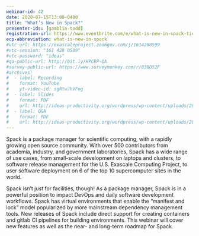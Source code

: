 ```yaml
---
webinar-id: 42
date: 2020-07-15T13:00-0400
title: "What’s New in Spack?"
presenter-ids: [gamblin-todd]
registration-url: https://www.eventbrite.com/e/what-is-new-in-spack-tickets-108772748218
ecp-abbreviation: what-is-new-in-spack
#vtc-url: https://exascaleproject.zoomgov.com/j/1614280599
#vtc-session: "161 428 0599"
#vtc-password: "ideas"
#qa-public-url: http://bit.ly/HPCBP-QA
#survey-public-url: https://www.surveymonkey.com/r/838D52F
#archives:
#  - label: Recording
#    format: YouTube
#    yt-video-id: sgRtwJhVFog
#  - label: Slides
#    format: PDF
#    url: http://ideas-productivity.org/wordpress/wp-content/uploads/2020/05/webinar040-mixedprecision.pdf
#  - label: Q&A
#    format: PDF
#    url: http://ideas-productivity.org/wordpress/wp-content/uploads/2020/05/webinar040-multiprecision-QA.pdf
---
```

Spack is a package manager for scientific computing, with a rapidly growing open source community. With over 500 contributors from academia, industry, and government laboratories, Spack has a wide range of use cases, from small-scale development on laptops and clusters, to software release management for the U.S. Exascale Computing Project, to user software deployment on 6 of the top 10 supercomputer sites in the world.

Spack isn’t just for facilities, though! As a package manager, Spack is in a powerful position to impact DevOps and daily software development workflows. Spack has virtual environments that enable the “manifest and lock” model popularized by more mainstream dependency management tools. New releases of Spack include direct support for creating containers and gitlab CI pipelines for building environments. This webinar will cover new features as well as the near- and long-term roadmap for Spack.
